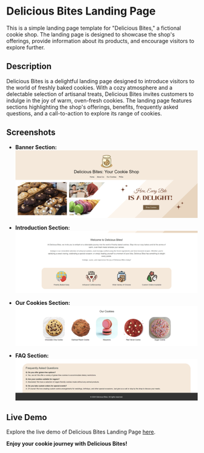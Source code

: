 # Delicious Bites Landing Page

This is a simple landing page template for "Delicious Bites," a fictional cookie shop. The landing page is designed to showcase the shop's offerings, provide information about its products, and encourage visitors to explore further.

## Description
Delicious Bites is a delightful landing page designed to introduce visitors to the world of freshly baked cookies. With a cozy atmosphere and a delectable selection of artisanal treats, Delicious Bites invites customers to indulge in the joy of warm, oven-fresh cookies. The landing page features sections highlighting the shop's offerings, benefits, frequently asked questions, and a call-to-action to explore its range of cookies.

## Screenshots
- **Banner Section:**
  ![Banner Section](assets/screenshots/banner.png)

- **Introduction Section:**
  ![Introduction Section](assets/screenshots/introduction.png)

- **Our Cookies Section:**
  ![Our Cookies Section](assets/screenshots/cookies.png)

- **FAQ Section:**
  ![FAQ Section](assets/screenshots/faqs.png)

## Live Demo
Explore the live demo of Delicious Bites Landing Page [here](https://zly-von.github.io/PW--Lab2/).

**Enjoy your cookie journey with Delicious Bites!**
